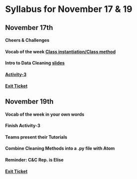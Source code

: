 # Syllabus for November 17 & 19


## November 17th
#### Cheers & Challenges
#### Vocab of the week [Class instantiation/Class method](https://docs.python.org/3/tutorial/classes.html#class-objects)
#### Intro to Data Cleaning [slides](https://docs.google.com/presentation/d/1ebcwL3JGQHAtuCZh_58l_6WEsm4OBVvYowi-IEdRCPQ/edit?usp=sharing) 
#### [Activity-3](https://github.com/deerow22/EscapeEarth/blob/main/interns/Activities/Instructions/Activity-3.md)
#### [Exit Ticket](https://docs.google.com/forms/d/e/1FAIpQLSfhexyVY226Fo7eyEtHve_MwAFkbjSh_eVrbftjhPyLBquDqQ/viewform?usp=sf_link)



## November 19th
#### Vocab of the week in your own words
#### Finish Activity-3 
#### Teams present their Tutorials 
#### Combine Cleaning Methods into a .py file with Atom 
#### Reminder: C&C Rep. is Elise
#### [Exit Ticket](https://docs.google.com/forms/d/e/1FAIpQLSfhexyVY226Fo7eyEtHve_MwAFkbjSh_eVrbftjhPyLBquDqQ/viewform?usp=sf_link)
